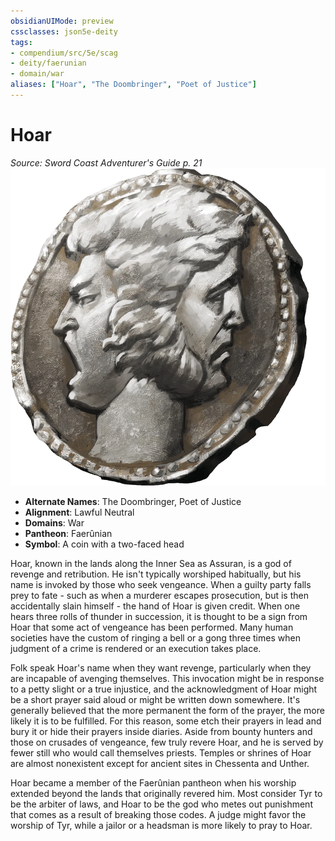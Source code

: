 ```yaml
---
obsidianUIMode: preview
cssclasses: json5e-deity
tags:
- compendium/src/5e/scag
- deity/faerunian
- domain/war
aliases: ["Hoar", "The Doombringer", "Poet of Justice"]
---
```

# Hoar
*Source: Sword Coast Adventurer's Guide p. 21* 
![](z_compendium/deities/img/scag-symbol-of-hoar.webp#symbol)

- **Alternate Names**: The Doombringer, Poet of Justice
- **Alignment**: Lawful Neutral
- **Domains**: War
- **Pantheon**: Faerûnian
- **Symbol**: A coin with a two-faced head

Hoar, known in the lands along the Inner Sea as Assuran, is a god of revenge and retribution. He isn't typically worshiped habitually, but his name is invoked by those who seek vengeance. When a guilty party falls prey to fate - such as when a murderer escapes prosecution, but is then accidentally slain himself - the hand of Hoar is given credit. When one hears three rolls of thunder in succession, it is thought to be a sign from Hoar that some act of vengeance has been performed. Many human societies have the custom of ringing a bell or a gong three times when judgment of a crime is rendered or an execution takes place.

Folk speak Hoar's name when they want revenge, particularly when they are incapable of avenging themselves. This invocation might be in response to a petty slight or a true injustice, and the acknowledgment of Hoar might be a short prayer said aloud or might be written down somewhere. It's generally believed that the more permanent the form of the prayer, the more likely it is to be fulfilled. For this reason, some etch their prayers in lead and bury it or hide their prayers inside diaries. Aside from bounty hunters and those on crusades of vengeance, few truly revere Hoar, and he is served by fewer still who would call themselves priests. Temples or shrines of Hoar are almost nonexistent except for ancient sites in Chessenta and Unther.

Hoar became a member of the Faerûnian pantheon when his worship extended beyond the lands that originally revered him. Most consider Tyr to be the arbiter of laws, and Hoar to be the god who metes out punishment that comes as a result of breaking those codes. A judge might favor the worship of Tyr, while a jailor or a headsman is more likely to pray to Hoar.